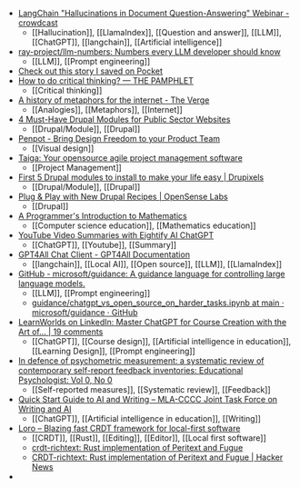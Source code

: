 - [LangChain "Hallucinations in Document Question-Answering" Webinar - crowdcast](https://www.crowdcast.io/c/opfrf679279x)
	- [[Hallucination]], [[LlamaIndex]], [[Question and answer]], [[LLM]], [[ChatGPT]], [[langchain]], [[Artificial intelligence]]
- [ray-project/llm-numbers: Numbers every LLM developer should know](https://github.com/ray-project/llm-numbers)
	- [[LLM]], [[Prompt engineering]]
- [Check out this story I saved on Pocket](https://www.crowdcast.io/c/opfrf679279x?utm_source=pocket_mylist)
- [How to do critical thinking? — THE PAMPHLET](https://www.the-pamphlet.com/articles/critical-theory)
	- [[Critical thinking]]
- [A history of metaphors for the internet - The Verge](https://www.theverge.com/2023/5/18/23728271/history-of-metaphors-for-the-internet)
	- [[Analogies]], [[Metaphors]], [[Internet]]
- [4 Must-Have Drupal Modules for Public Sector Websites](https://www.zyxware.com/article/6564/4-must-have-drupal-modules-for-public-sector-websites)
	- [[Drupal/Module]], [[Drupal]]
- [Penpot - Bring Design Freedom to your Product Team](https://penpot.app/)
	- [[Visual design]]
- [Taiga: Your opensource agile project management software](https://www.taiga.io/)
	- [[Project Management]]
- [First 5 Drupal modules to install to make your life easy | Drupixels](https://www.drupixels.com/blog/first-5-drupal-modules-install-make-your-life-easy)
	- [[Drupal/Module]], [[Drupal]]
- [Plug & Play with New Drupal Recipes | OpenSense Labs](https://opensenselabs.com/blog/articles/plug-play-new-drupal-recipes)
	- [[Drupal]]
- [A Programmer's Introduction to Mathematics](https://pimbook.org/index.html)
	- [[Computer science education]], [[Mathematics education]]
- [YouTube Video Summaries with Eightify AI ChatGPT](https://eightify.app/)
	- [[ChatGPT]], [[Youtube]], [[Summary]]
- [GPT4All Chat Client - GPT4All Documentation](https://docs.gpt4all.io/gpt4all_chat.html)
	- [[langchain]], [[Local AI]], [[Open source]], [[LLM]], [[LlamaIndex]]
- [GitHub - microsoft/guidance: A guidance language for controlling large language models.](https://github.com/microsoft/guidance)
	- [[LLM]], [[Prompt engineering]]
	- [guidance/chatgpt_vs_open_source_on_harder_tasks.ipynb at main · microsoft/guidance · GitHub](https://github.com/microsoft/guidance/blob/main/notebooks/chatgpt_vs_open_source_on_harder_tasks.ipynb)
- [LearnWorlds on LinkedIn: Master ChatGPT for Course Creation with the Art of… | 19 comments](https://www.linkedin.com/video/live/urn:li:ugcPost:7064645913360613376/)
	- [[ChatGPT]], [[Course design]], [[Artificial intelligence in education]], [[Learning Design]], [[Prompt engineering]]
- [In defence of psychometric measurement: a systematic review of contemporary self-report feedback inventories: Educational Psychologist: Vol 0, No 0](https://www.tandfonline.com/doi/full/10.1080/00461520.2023.2208670)
	- [[Self-reported measures]], [[Systematic review]], [[Feedback]]
- [Quick Start Guide to AI and Writing – MLA-CCCC Joint Task Force on Writing and AI](https://aiandwriting.hcommons.org/resources/)
	- [[ChatGPT]], [[Artificial intelligence in education]], [[Writing]]
- [Loro – Blazing fast CRDT framework for local-first software](https://www.loro.dev/)
	- [[CRDT]], [[Rust]], [[Editing]], [[Editor]], [[Local first software]]
	- [crdt-richtext: Rust implementation of Peritext and Fugue](https://loro-dev.notion.site/crdt-richtext-Rust-implementation-of-Peritext-and-Fugue-c49ef2a411c0404196170ac8daf066c0)
	- [CRDT-richtext: Rust implementation of Peritext and Fugue | Hacker News](https://news.ycombinator.com/item?id=35988046)
-